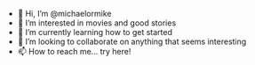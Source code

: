 - 👋 Hi, I’m @michaelormike
- 👀 I’m interested in movies and good stories
- 🌱 I’m currently learning how to get started
- 💞️ I’m looking to collaborate on anything that seems interesting
- 📫 How to reach me... try here!

<!---
michaelormike/michaelormike is a ✨ special ✨ repository because its `README.md` (this file) appears on your GitHub profile.
You can click the Preview link to take a look at your changes.
--->
